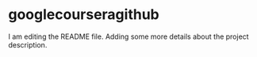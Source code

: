 # googlecourseragithub
I am editing the README file. Adding some more details about the project description.
